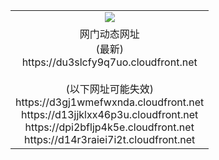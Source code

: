 ﻿<table>
  <tr></tr>
  <tr><td colspan=2 align=center><img src="https://du3slcfy9q7uo.cloudfront.net/Up/oGate.jpg" /></td></tr>
  <tr><td colspan=2 align=center>网门动态网址<br/>(最新)
<br>https://du3slcfy9q7uo.cloudfront.net
<br/><br/>(以下网址可能失效)
<br>https://d3gj1wmefwxnda.cloudfront.net
<br>https://d13jjklxx46p3u.cloudfront.net
<br>https://dpi2bfljp4k5e.cloudfront.net
<br>https://d14r3raiei7i2t.cloudfront.net
    </td>
  </tr>
</table>
